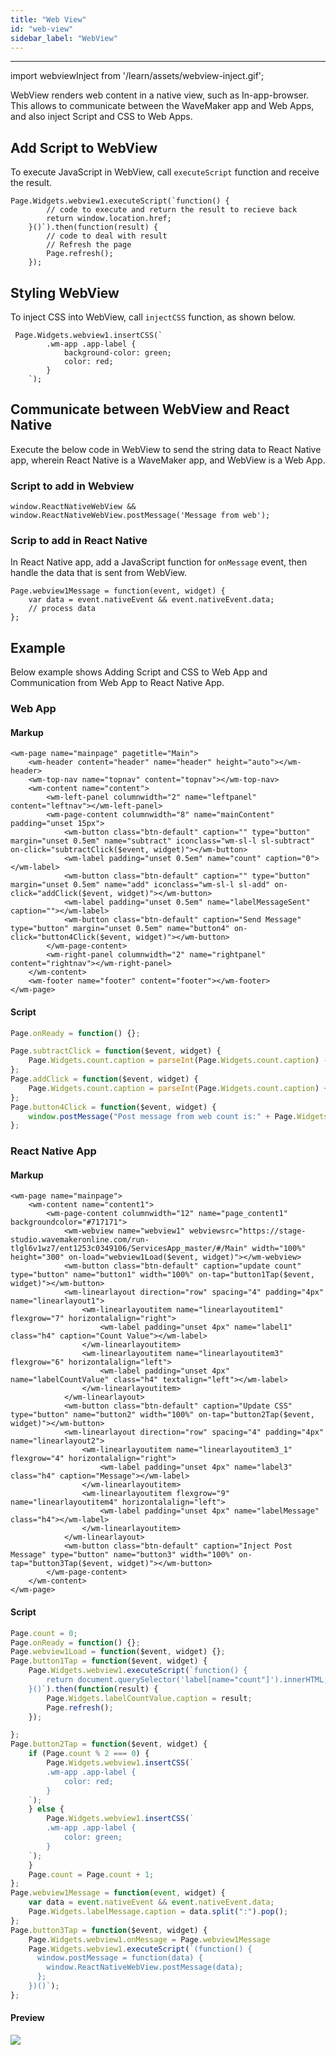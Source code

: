 ```yaml
---
title: "Web View"
id: "web-view"
sidebar_label: "WebView"
---
```

---
import webviewInject from '/learn/assets/webview-inject.gif';

WebView renders web content in a native view, such as In-app-browser. This allows to communicate between the WaveMaker app and Web Apps, and also inject Script and CSS to Web Apps.

## Add Script to WebView

To execute JavaScript in WebView, call `executeScript` function and receive the result.

```
Page.Widgets.webview1.executeScript(`function() {
        // code to execute and return the result to recieve back
        return window.location.href; 
    }()`).then(function(result) {
        // code to deal with result
        // Refresh the page
        Page.refresh();
    });
```

## Styling WebView

To inject CSS into WebView, call `injectCSS` function, as shown below.

```
 Page.Widgets.webview1.insertCSS(`
        .wm-app .app-label {
            background-color: green;
            color: red;
        }
    `);
```

## Communicate between WebView and React Native

Execute the below code in WebView to send the string data to React Native app, wherein React Native is a WaveMaker app, and WebView is a Web App. 

### Script to add in Webview

```
window.ReactNativeWebView && window.ReactNativeWebView.postMessage('Message from web');
```

### Scrip to add in React Native

In React Native app, add a JavaScript function for `onMessage` event, then handle the data that is sent from WebView.

```
Page.webview1Message = function(event, widget) {
    var data = event.nativeEvent && event.nativeEvent.data;
    // process data
};
```

## Example

Below example shows Adding Script and CSS to Web App and Communication from Web App to React Native App.

### Web App

#### Markup
```
<wm-page name="mainpage" pagetitle="Main">
    <wm-header content="header" name="header" height="auto"></wm-header>
    <wm-top-nav name="topnav" content="topnav"></wm-top-nav>
    <wm-content name="content">
        <wm-left-panel columnwidth="2" name="leftpanel" content="leftnav"></wm-left-panel>
        <wm-page-content columnwidth="8" name="mainContent" padding="unset 15px">
            <wm-button class="btn-default" caption="" type="button" margin="unset 0.5em" name="subtract" iconclass="wm-sl-l sl-subtract" on-click="subtractClick($event, widget)"></wm-button>
            <wm-label padding="unset 0.5em" name="count" caption="0"></wm-label>
            <wm-button class="btn-default" caption="" type="button" margin="unset 0.5em" name="add" iconclass="wm-sl-l sl-add" on-click="addClick($event, widget)"></wm-button>
            <wm-label padding="unset 0.5em" name="labelMessageSent" caption=""></wm-label>
            <wm-button class="btn-default" caption="Send Message" type="button" margin="unset 0.5em" name="button4" on-click="button4Click($event, widget)"></wm-button>
        </wm-page-content>
        <wm-right-panel columnwidth="2" name="rightpanel" content="rightnav"></wm-right-panel>
    </wm-content>
    <wm-footer name="footer" content="footer"></wm-footer>
</wm-page>
```
#### Script
```js
Page.onReady = function() {};

Page.subtractClick = function($event, widget) {
    Page.Widgets.count.caption = parseInt(Page.Widgets.count.caption) - 1;
};
Page.addClick = function($event, widget) {
    Page.Widgets.count.caption = parseInt(Page.Widgets.count.caption) + 1;
};
Page.button4Click = function($event, widget) {
    window.postMessage("Post message from web count is:" + Page.Widgets.count.caption, "*")
};
```

### React Native App

#### Markup
```
<wm-page name="mainpage">
    <wm-content name="content1">
        <wm-page-content columnwidth="12" name="page_content1" backgroundcolor="#717171">
            <wm-webview name="webview1" webviewsrc="https://stage-studio.wavemakeronline.com/run-tlgl6v1wz7/ent1253c0349106/ServicesApp_master/#/Main" width="100%" height="300" on-load="webview1Load($event, widget)"></wm-webview>
            <wm-button class="btn-default" caption="update count" type="button" name="button1" width="100%" on-tap="button1Tap($event, widget)"></wm-button>
            <wm-linearlayout direction="row" spacing="4" padding="4px" name="linearlayout1">
                <wm-linearlayoutitem name="linearlayoutitem1" flexgrow="7" horizontalalign="right">
                    <wm-label padding="unset 4px" name="label1" class="h4" caption="Count Value"></wm-label>
                </wm-linearlayoutitem>
                <wm-linearlayoutitem name="linearlayoutitem3" flexgrow="6" horizontalalign="left">
                    <wm-label padding="unset 4px" name="labelCountValue" class="h4" textalign="left"></wm-label>
                </wm-linearlayoutitem>
            </wm-linearlayout>
            <wm-button class="btn-default" caption="Update CSS" type="button" name="button2" width="100%" on-tap="button2Tap($event, widget)"></wm-button>
            <wm-linearlayout direction="row" spacing="4" padding="4px" name="linearlayout2">
                <wm-linearlayoutitem name="linearlayoutitem3_1" flexgrow="4" horizontalalign="right">
                    <wm-label padding="unset 4px" name="label3" class="h4" caption="Message"></wm-label>
                </wm-linearlayoutitem>
                <wm-linearlayoutitem flexgrow="9" name="linearlayoutitem4" horizontalalign="left">
                    <wm-label padding="unset 4px" name="labelMessage" class="h4"></wm-label>
                </wm-linearlayoutitem>
            </wm-linearlayout>
            <wm-button class="btn-default" caption="Inject Post Message" type="button" name="button3" width="100%" on-tap="button3Tap($event, widget)"></wm-button>
        </wm-page-content>
    </wm-content>
</wm-page>
```

#### Script
```js
Page.count = 0;
Page.onReady = function() {};
Page.webview1Load = function($event, widget) {};
Page.button1Tap = function($event, widget) {
    Page.Widgets.webview1.executeScript(`function() {
        return document.querySelector('label[name="count"]').innerHTML; 
    }()`).then(function(result) {
        Page.Widgets.labelCountValue.caption = result;
        Page.refresh();
    });

};
Page.button2Tap = function($event, widget) {
    if (Page.count % 2 === 0) {
        Page.Widgets.webview1.insertCSS(`
        .wm-app .app-label {
            color: red;
        }
    `);
    } else {
        Page.Widgets.webview1.insertCSS(`
        .wm-app .app-label {
            color: green;
        }
    `);
    }
    Page.count = Page.count + 1;
};
Page.webview1Message = function(event, widget) {
    var data = event.nativeEvent && event.nativeEvent.data;
    Page.Widgets.labelMessage.caption = data.split(":").pop();
};
Page.button3Tap = function($event, widget) {
    Page.Widgets.webview1.onMessage = Page.webview1Message
    Page.Widgets.webview1.executeScript(`(function() {
      window.postMessage = function(data) {
        window.ReactNativeWebView.postMessage(data);
      };
    })()`);
};
```

#### Preview

<div style={{flex:1}}>
<img src={webviewInject}/>
</div>